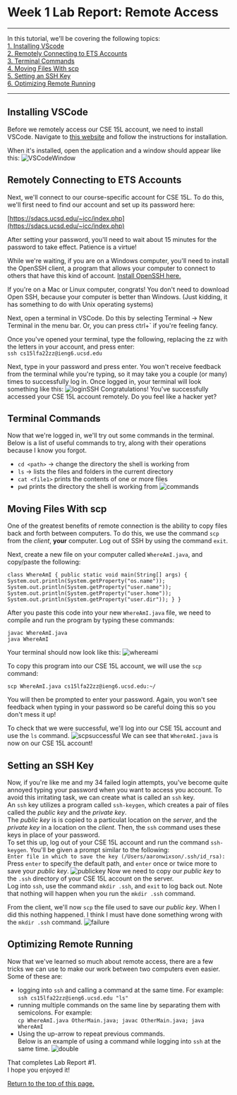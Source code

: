 # Week 1 Lab Report: Remote Access
---
In this tutorial, we'll be covering the following topics:  
[1. Installing VScode](##Installing-VSCode)  
[2. Remotely Connecting to ETS Accounts](##Remotely-Connecting-to-ETS-Accounts)  
[3. Terminal Commands](##Terminal-Commands)  
[4. Moving Files With scp](##Moving-Files-With-scp)  
[5. Setting an SSH Key](##Setting-an-SSH-Key)  
[6. Optimizing Remote Running](##Optimizing-Remote-Running)

---
## Installing VSCode
Before we remotely access our CSE 15L account, we need to install VSCode. Navigate to [this website](https://code.visualstudio.com/) and follow the instructions for installation.  

When it's installed, open the application and a window should appear like this:
![VSCodeWindow](VSCode.png)
## Remotely Connecting to ETS Accounts
Next, we'll connect to our course-specific account for CSE 15L. To do this, we'll first need to find our account and set up its password here:
  
[https://sdacs.ucsd.edu/~icc/index.php](https://sdacs.ucsd.edu/~icc/index.php)

After setting your password, you'll need to wait about 15 minutes for the password to take effect. Patience is a virtue!  

While we're waiting, if you are on a Windows computer, you'll need to install the OpenSSH client, a program that allows your computer to connect to others that have this kind of account.
[Install OpenSSH here.](https://docs.microsoft.com/en-us/windows-server/administration/openssh/openssh_install_firstuse)

If you're on a Mac or Linux computer, congrats! You don't need to download Open SSH, because your computer is better than Windows. (Just kidding, it has something to do with Unix operating systems)

Next, open a terminal in VSCode. Do this by selecting Terminal → New Terminal in the menu bar. Or, you can press ctrl+` if you're feeling fancy. 

Once you've opened your terminal, type the following, replacing the zz with the letters in your account, and press enter:  
 `ssh cs15lfa22zz@ieng6.ucsd.edu`

Next, type in your password and press enter. You won't receive feedback from the terminal while you're typing, so it may take you a couple (or many) times to successfully log in. Once logged in, your terminal will look something like this:
![loginSSH](loginssh.png)
Congratulations! You've successfully accessed your CSE 15L account remotely. Do you feel like a hacker yet?
## Terminal Commands
Now that we're logged in, we'll try out some commands in the terminal. Below is a list of useful commands to try, along with their operations because I know you forgot. 
* `cd <path>` → change the directory the shell is working from
* `ls` → lists the files and folders in the current directory 
* `cat <file1>` prints the contents of one or more files
* `pwd` prints the directory the shell is working from
![commands](commands.png)
## Moving Files With scp
One of the greatest benefits of remote connection is the ability to copy files back and forth between computers. To do this, we use the command `scp` from the *client*, **your** computer. Log out of SSH by using the command `exit`.

Next, create a new file on your computer called `WhereAmI.java`, and copy/paste the following:

`class WhereAmI {
  public static void main(String[] args) {
    System.out.println(System.getProperty("os.name"));
    System.out.println(System.getProperty("user.name"));
    System.out.println(System.getProperty("user.home"));
    System.out.println(System.getProperty("user.dir"));
  }
}
`  

After you paste this code into your new `WhereAmI.java` file, we need to compile and run the program by typing these commands:

`javac WhereAmI.java`  
`java WhereAmI`  

Your terminal should now look like this:
![whereami](whereami.png)

To copy this program into our CSE 15L account, we will use the `scp` command:

`scp WhereAmI.java cs15lfa22zz@ieng6.ucsd.edu:~/`

You will then be prompted to enter your password. Again, you won't see feedback when typing in your password so be careful doing this so you don't mess it up!

To check that we were successful, we'll log into our CSE 15L account and use the `ls` command.
![scpsuccessful](scpsuccessful.png)
We can see that `WhereAmI.java` is now on our CSE 15L account!
## Setting an SSH Key
Now, if you're like me and my 34 failed login attempts, you've become quite annoyed typing your password when you want to access you account. To avoid this irritating task, we can create what is called an `ssh` key.  
An `ssh` key utilizes a program called `ssh-keygen`, which creates a pair of files called the *public key* and the *private key*.  
The *public key* is is copied to a particulat location on the *server*, and the *private key* in a location on the *client*. Then, the `ssh` command uses these keys in place of your password.  
To set this up, log out of your CSE 15L account and run the command `ssh-keygen`. You'll be given a prompt similar to the following:  
 `Enter file in which to save the key (/Users/aaronwixson/.ssh/id_rsa):`  
 Press `enter` to specify the default path, and `enter` once or twice more to save your *public key*. 
 ![publickey](publickey.png)
Now we need to copy our *public key* to the `.ssh` directory of your CSE 15L account on the server.  
Log into `ssh`, use the command `mkdir .ssh`, and `exit` to log back out. Note that nothing will happen when you run the `mkdir .ssh` command.  

From the client, we'll now `scp` the file used to save our *public key*. When I did this nothing happened. I think I must have done something wrong with the `mkdir .ssh` command.
![failure](fail.png)
## Optimizing Remote Running
Now that we've learned so much about remote access, there are a few tricks we can use to make our work between two computers even easier. Some of these are:  
* logging into `ssh` and calling a command at the same time. For example:  
`ssh cs15lfa22zz@ieng6.ucsd.edu "ls"`
* running multiple commands on the same line by separating them with semicolons. For example:  
`cp WhereAmI.java OtherMain.java; javac OtherMain.java; java WhereAmI`
* Using the up-arrow to repeat previous commands.  
Below is an example of using a command while logging into `ssh` at the same time.
![double](double.png)  

That completes Lab Report #1.  
I hope you enjoyed it!  

[Return to the top of this page.](#week-1-lab-report-remote-access)

